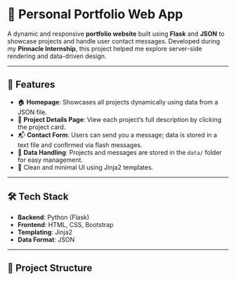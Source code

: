 # 💼 Personal Portfolio Web App

A dynamic and responsive **portfolio website** built using **Flask** and **JSON** to showcase projects and handle user contact messages. Developed during my **Pinnacle Internship**, this project helped me explore server-side rendering and data-driven design.

---

## 🚀 Features

- 🏠 **Homepage**: Showcases all projects dynamically using data from a JSON file.
- 📁 **Project Details Page**: View each project’s full description by clicking the project card.
- 📬 **Contact Form**: Users can send you a message; data is stored in a text file and confirmed via flash messages.
- 📂 **Data Handling**: Projects and messages are stored in the `data/` folder for easy management.
- 🎨 Clean and minimal UI using Jinja2 templates.

---

## 🛠 Tech Stack

- **Backend**: Python (Flask)
- **Frontend**: HTML, CSS, Bootstrap
- **Templating**: Jinja2
- **Data Format**: JSON

---

## 📁 Project Structure

